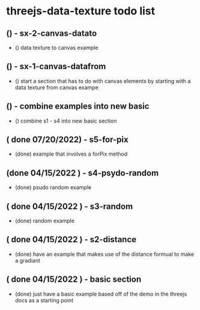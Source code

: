 # threejs-data-texture todo list

## () - sx-2-canvas-datato
* () data texture to canvas example

## () - sx-1-canvas-datafrom
* () start a section that has to do with canvas elements by starting with a data texture from canvas exampe

## () - combine examples into new basic
* () combine s1 - s4 into new basic section

## ( done 07/20/2022) - s5-for-pix
* (done) example that involves a forPix method

## (done 04/15/2022 ) - s4-psydo-random
* (done) psudo random example

## ( done 04/15/2022 ) - s3-random
* (done) random example

## ( done 04/15/2022 ) - s2-distance
* (done) have an example that makes use of the distance formual to make a gradiant

## ( done 04/15/2022 ) - basic section
* (done) just have a basic example based off of the demo in the threejs docs as a starting point